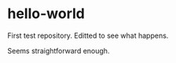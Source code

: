 hello-world
===========

First test repository.  Editted to see what happens.

Seems straightforward enough.

